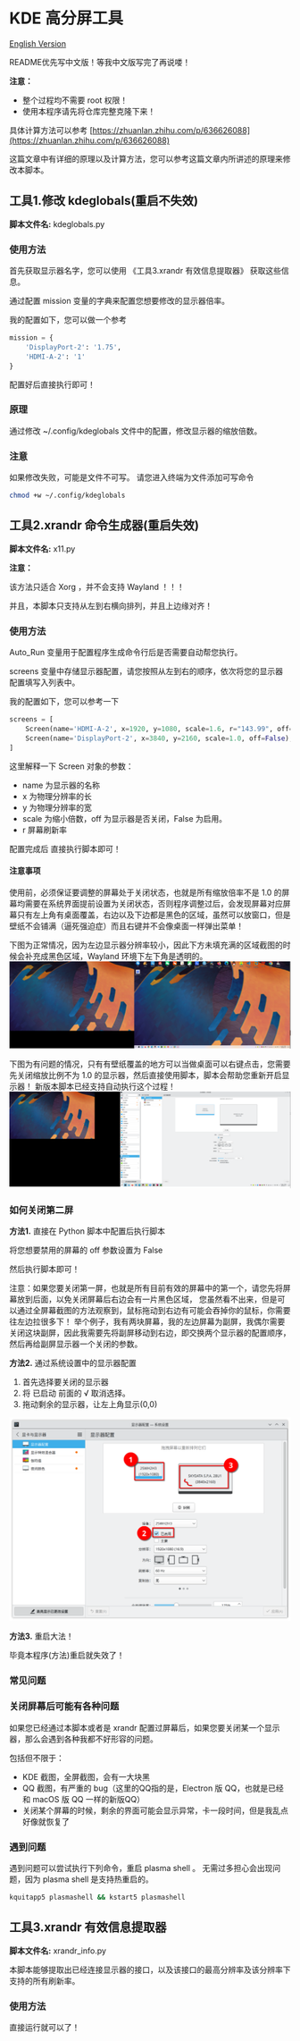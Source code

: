 # KDE 高分屏工具

[English Version](README.md)

README优先写中文版！等我中文版写完了再说喽！

**注意：**

- 整个过程均不需要 root 权限！
- 使用本程序请先将仓库完整克隆下来！

具体计算方法可以参考
[https://zhuanlan.zhihu.com/p/636626088](https://zhuanlan.zhihu.com/p/636626088)

这篇文章中有详细的原理以及计算方法，您可以参考这篇文章内所讲述的原理来修改本脚本。

## 工具1.修改 kdeglobals(重启不失效)

**脚本文件名:** kdeglobals.py

### 使用方法

首先获取显示器名字，您可以使用 《工具3.xrandr 有效信息提取器》 获取这些信息。

通过配置 mission 变量的字典来配置您想要修改的显示器倍率。

我的配置如下，您可以做一个参考

```python
mission = {
    'DisplayPort-2': '1.75',
    'HDMI-A-2': '1'
}
```

配置好后直接执行即可！

### 原理

通过修改 ~/.config/kdeglobals 文件中的配置，修改显示器的缩放倍数。

### 注意

如果修改失败，可能是文件不可写。
请您进入终端为文件添加可写命令

```bash
chmod +w ~/.config/kdeglobals
```

## 工具2.xrandr 命令生成器(重启失效)

**脚本文件名:** x11.py

**注意：**

该方法只适合 Xorg ，并不会支持 Wayland ！！！

并且，本脚本只支持从左到右横向排列，并且上边缘对齐！

### 使用方法

Auto_Run 变量用于配置程序生成命令行后是否需要自动帮您执行。

screens 变量中存储显示器配置，请您按照从左到右的顺序，依次将您的显示器配置填写入列表中。

我的配置如下，您可以参考一下

```python
screens = [
    Screen(name='HDMI-A-2', x=1920, y=1080, scale=1.6, r="143.99", off=False),
    Screen(name='DisplayPort-2', x=3840, y=2160, scale=1.0, off=False),
]
```

这里解释一下 Screen 对象的参数：

- name 为显示器的名称
- x 为物理分辨率的长
- y 为物理分辨率的宽
- scale 为缩小倍数，off 为显示器是否关闭，False 为启用。
- r 屏幕刷新率

配置完成后
直接执行脚本即可！

#### 注意事项

使用前，必须保证要调整的屏幕处于关闭状态，也就是所有缩放倍率不是 1.0
的屏幕均需要在系统界面提前设置为关闭状态，否则程序调整过后，会发现屏幕对应屏幕只有左上角有桌面覆盖，右边以及下边都是黑色的区域，虽然可以放窗口，但是壁纸不会铺满（逼死强迫症）而且右键并不会像桌面一样弹出菜单！

下图为正常情况，因为左边显示器分辨率较小，因此下方未填充满的区域截图的时候会补充成黑色区域，Wayland 环境下左下角是透明的。
![](image/README.zh-cn/1686731597950.png)

下图为有问题的情况，只有有壁纸覆盖的地方可以当做桌面可以右键点击，您需要先关闭缩放比例不为 1.0 的显示器，然后直接使用脚本，脚本会帮助您重新开启显示器！
新版本脚本已经支持自动执行这个过程！
![](image/README.zh-cn/1686731665999.png)

### 如何关闭第二屏

**方法1.** 直接在 Python 脚本中配置后执行脚本

将您想要禁用的屏幕的 off 参数设置为 False

然后执行脚本即可！

注意：如果您要关闭第一屏，也就是所有目前有效的屏幕中的第一个，请您先将屏幕放到后面，以免关闭屏幕后右边会有一片黑色区域，
您虽然看不出来，但是可以通过全屏幕截图的方法观察到，鼠标拖动到右边有可能会吞掉你的鼠标，你需要往左边拉很多下！
举个例子，我有两块屏幕，我的左边屏幕为副屏，我偶尔需要关闭这块副屏，因此我需要先将副屏移动到右边，即交换两个显示器的配置顺序，然后再给副屏显示器一个关闭的参数。

**方法2.** 通过系统设置中的显示器配置

1. 首先选择要关闭的显示器
2. 将 已启动 前面的 √ 取消选择。
3. 拖动剩余的显示器，让左上角显示(0,0)

![](image/README.zh-cn/1686584593992.png)

**方法3.** 重启大法！

毕竟本程序(方法)重启就失效了！

### 常见问题

### 关闭屏幕后可能有各种问题

如果您已经通过本脚本或者是 xrandr 配置过屏幕后，如果您要关闭某一个显示器，那么会遇到各种我都不好形容的问题。

包括但不限于：

- KDE 截图，全屏截图，会有一大块黑
- QQ 截图，有严重的 bug（这里的QQ指的是，Electron 版 QQ，也就是已经和 macOS 版 QQ 一样的新版QQ）
- 关闭某个屏幕的时候，剩余的界面可能会显示异常，卡一段时间，但是我乱点好像就恢复了

### 遇到问题

遇到问题可以尝试执行下列命令，重启 plasma shell 。
无需过多担心会出现问题，因为 plasma shell 是支持热重启的。

```bash
kquitapp5 plasmashell && kstart5 plasmashell
```

## 工具3.xrandr 有效信息提取器

**脚本文件名:** xrandr_info.py

本脚本能够提取出已经连接显示器的接口，以及该接口的最高分辨率及该分辨率下支持的所有刷新率。

### 使用方法

直接运行就可以了！

